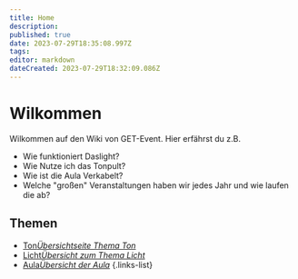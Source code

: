 ```yaml
---
title: Home
description: 
published: true
date: 2023-07-29T18:35:08.997Z
tags: 
editor: markdown
dateCreated: 2023-07-29T18:32:09.086Z
---
```


# Wilkommen
Wilkommen auf den Wiki von GET-Event. 
Hier erfährst du z.B.

- Wie funktioniert Daslight?
- Wie Nutze ich das Tonpult?
- Wie ist die Aula Verkabelt?
- Welche "großen" Veranstaltungen haben wir jedes Jahr und wie laufen die ab?

## Themen

- [Ton*Übersichtseite Thema Ton*](/ton)
- [Licht*Übersicht zum Thema Licht*](/licht)
- [Aula*Übersicht der Aula*](/aula)
{.links-list}


